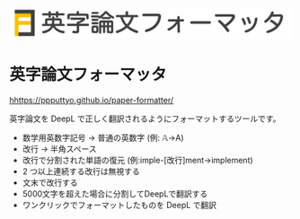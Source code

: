 ![logo](public/images/logo.png)

# 英字論文フォーマッタ

<hhttps://ppputtyo.github.io/paper-formatter/>

英字論文を DeepL で正しく翻訳されるようにフォーマットするツールです。

- 数学用英数字記号 → 普通の英数字 (例: 𝔸→A)
- 改行 → 半角スペース
- 改行で分割された単語の復元 (例:imple-[改行]ment→implement)
- 2 つ以上連続する改行は無視する
- 文末で改行する
- 5000文字を超えた場合に分割してDeepLで翻訳する
- ワンクリックでフォーマットしたものを DeepL で翻訳
